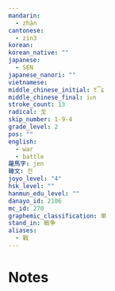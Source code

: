 ```yaml
---
mandarin:
  - zhàn
cantonese:
  - zin3
korean:
korean_native: ""
japanese:
  - SEN
japanese_nanori: ""
vietnamese:
middle_chinese_initial: t͡ɕ
middle_chinese_final: iᴇn
stroke_count: 13
radical: 戈
skip_number: 1-9-4
grade_level: 2
pos: ""
english:
  - war
  - battle
羅馬字: jen
韓文: 전
joyo_level: "4"
hsk_level: ""
hanmun_edu_level: ""
danayo_id: 2106
mc_id: 270
graphemic_classification: 単
stand_in: 戦争
aliases:
  - 戰
---
```


# Notes
